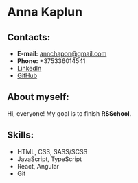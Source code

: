 # Anna Kaplun

## Contacts:
- **E-mail:** annchapon@gmail.com
- **Phone:** +375336014541
- [LinkedIn](https://www.linkedin.com/in/anna-kaplun)
- [GitHub](https://github.com/annchapon)

## About myself:
Hi, everyone! My goal is to finish **RSSchool**.

## Skills:
- HTML, CSS, SASS/SCSS
- JavaScript, TypeScript
- React, Angular
- Git
